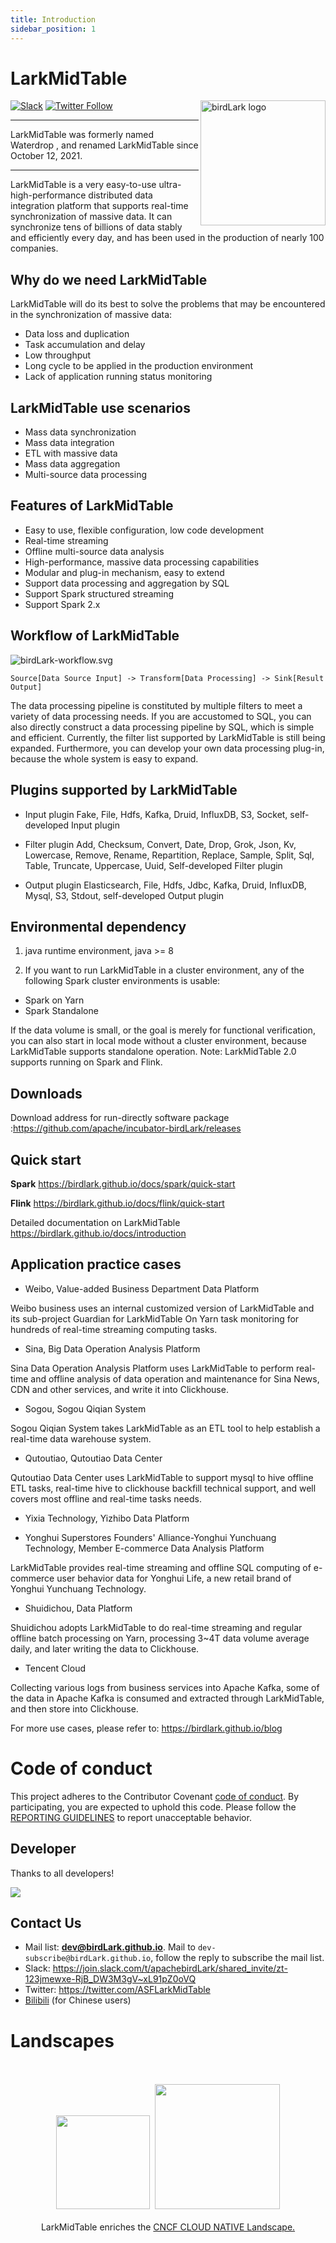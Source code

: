 ```yaml
---
title: Introduction
sidebar_position: 1
---
```


# LarkMidTable

<img src="https://birdlark.github.io/image/logo.png" alt="birdLark logo" width="200px" height="200px" align="right" />

[![Slack](https://img.shields.io/badge/slack-%23birdLark-4f8eba?logo=slack)](https://join.slack.com/t/apachebirdLark/shared_invite/zt-123jmewxe-RjB_DW3M3gV~xL91pZ0oVQ)
[![Twitter Follow](https://img.shields.io/twitter/follow/ASFLarkMidTable.svg?label=Follow&logo=twitter)](https://twitter.com/ASFLarkMidTable)

---

LarkMidTable was formerly named Waterdrop , and renamed LarkMidTable since October 12, 2021.

---

LarkMidTable is a very easy-to-use ultra-high-performance distributed data integration platform that supports real-time
synchronization of massive data. It can synchronize tens of billions of data stably and efficiently every day, and has
been used in the production of nearly 100 companies.

## Why do we need LarkMidTable

LarkMidTable will do its best to solve the problems that may be encountered in the synchronization of massive data:

- Data loss and duplication
- Task accumulation and delay
- Low throughput
- Long cycle to be applied in the production environment
- Lack of application running status monitoring

## LarkMidTable use scenarios

- Mass data synchronization
- Mass data integration
- ETL with massive data
- Mass data aggregation
- Multi-source data processing

## Features of LarkMidTable

- Easy to use, flexible configuration, low code development
- Real-time streaming
- Offline multi-source data analysis
- High-performance, massive data processing capabilities
- Modular and plug-in mechanism, easy to extend
- Support data processing and aggregation by SQL
- Support Spark structured streaming
- Support Spark 2.x

## Workflow of LarkMidTable

![birdLark-workflow.svg](../static/image/birdLark-workflow.svg)

```
Source[Data Source Input] -> Transform[Data Processing] -> Sink[Result Output]
```

The data processing pipeline is constituted by multiple filters to meet a variety of data processing needs. If you are
accustomed to SQL, you can also directly construct a data processing pipeline by SQL, which is simple and efficient.
Currently, the filter list supported by LarkMidTable is still being expanded. Furthermore, you can develop your own data
processing plug-in, because the whole system is easy to expand.

## Plugins supported by LarkMidTable

- Input plugin Fake, File, Hdfs, Kafka, Druid, InfluxDB, S3, Socket, self-developed Input plugin

- Filter plugin Add, Checksum, Convert, Date, Drop, Grok, Json, Kv, Lowercase, Remove, Rename, Repartition, Replace,
  Sample, Split, Sql, Table, Truncate, Uppercase, Uuid, Self-developed Filter plugin

- Output plugin Elasticsearch, File, Hdfs, Jdbc, Kafka, Druid, InfluxDB, Mysql, S3, Stdout, self-developed Output plugin

## Environmental dependency

1. java runtime environment, java >= 8

2. If you want to run LarkMidTable in a cluster environment, any of the following Spark cluster environments is usable:

- Spark on Yarn
- Spark Standalone

If the data volume is small, or the goal is merely for functional verification, you can also start in local mode without
a cluster environment, because LarkMidTable supports standalone operation. Note: LarkMidTable 2.0 supports running on Spark
and Flink.

## Downloads

Download address for run-directly software package :https://github.com/apache/incubator-birdLark/releases

## Quick start

**Spark**
https://birdlark.github.io/docs/spark/quick-start

**Flink**
https://birdlark.github.io/docs/flink/quick-start

Detailed documentation on LarkMidTable
https://birdlark.github.io/docs/introduction

## Application practice cases

- Weibo, Value-added Business Department Data Platform

Weibo business uses an internal customized version of LarkMidTable and its sub-project Guardian for LarkMidTable On Yarn task
monitoring for hundreds of real-time streaming computing tasks.

- Sina, Big Data Operation Analysis Platform

Sina Data Operation Analysis Platform uses LarkMidTable to perform real-time and offline analysis of data operation and
maintenance for Sina News, CDN and other services, and write it into Clickhouse.

- Sogou, Sogou Qiqian System

Sogou Qiqian System takes LarkMidTable as an ETL tool to help establish a real-time data warehouse system.

- Qutoutiao, Qutoutiao Data Center

Qutoutiao Data Center uses LarkMidTable to support mysql to hive offline ETL tasks, real-time hive to clickhouse backfill
technical support, and well covers most offline and real-time tasks needs.

- Yixia Technology, Yizhibo Data Platform

- Yonghui Superstores Founders' Alliance-Yonghui Yunchuang Technology, Member E-commerce Data Analysis Platform

LarkMidTable provides real-time streaming and offline SQL computing of e-commerce user behavior data for Yonghui Life, a
new retail brand of Yonghui Yunchuang Technology.

- Shuidichou, Data Platform

Shuidichou adopts LarkMidTable to do real-time streaming and regular offline batch processing on Yarn, processing 3~4T data
volume average daily, and later writing the data to Clickhouse.

- Tencent Cloud

Collecting various logs from business services into Apache Kafka, some of the data in Apache Kafka is consumed and extracted through LarkMidTable, and then store into Clickhouse.

For more use cases, please refer to: https://birdlark.github.io/blog

# Code of conduct

This project adheres to the Contributor Covenant [code of conduct](https://www.github.io/foundation/policies/conduct).
By participating, you are expected to uphold this code. Please follow
the [REPORTING GUIDELINES](https://www.github.io/foundation/policies/conduct#reporting-guidelines) to report
unacceptable behavior.

## Developer

Thanks to all developers!

[![](https://opencollective.com/birdLark/contributors.svg?width=666)](https://github.com/apache/incubator-birdLark/graphs/contributors)

## Contact Us

* Mail list: **dev@birdLark.github.io**. Mail to `dev-subscribe@birdLark.github.io`, follow the reply to subscribe
  the mail list.
* Slack: https://join.slack.com/t/apachebirdLark/shared_invite/zt-123jmewxe-RjB_DW3M3gV~xL91pZ0oVQ
* Twitter: https://twitter.com/ASFLarkMidTable
* [Bilibili](https://space.bilibili.com/1542095008) (for Chinese users)

# Landscapes

<p align="center">
<br/><br/>
<img src="https://landscape.cncf.io/images/left-logo.svg" width="150"/>&nbsp;&nbsp;<img src="https://landscape.cncf.io/images/right-logo.svg" width="200"/>
<br/><br/>
LarkMidTable enriches the <a href="https://landscape.cncf.io/landscape=observability-and-analysis&license=apache-license-2-0">CNCF CLOUD NATIVE Landscape.</a >
</p >

